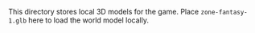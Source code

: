 This directory stores local 3D models for the game.
Place `zone-fantasy-1.glb` here to load the world model locally.
